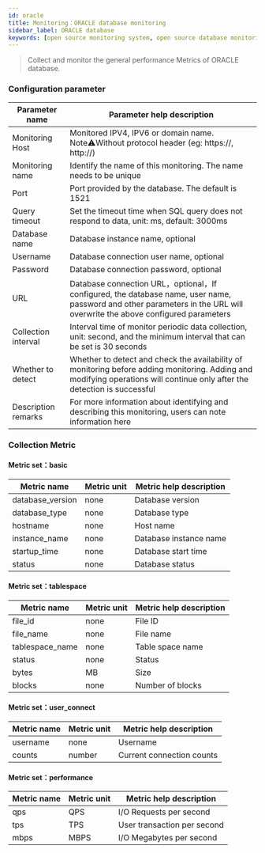 ```yaml
---
id: oracle  
title: Monitoring：ORACLE database monitoring      
sidebar_label: ORACLE database   
keywords: [open source monitoring system, open source database monitoring system, monitoring oracle database metrics]
---
```


> Collect and monitor the general performance Metrics of ORACLE database.

### Configuration parameter

| Parameter name      | Parameter help description                                                                                                                                                |
|---------------------|---------------------------------------------------------------------------------------------------------------------------------------------------------------------------|
| Monitoring Host     | Monitored IPV4, IPV6 or domain name. Note⚠️Without protocol header (eg: https://, http://)                                                                                |
| Monitoring name     | Identify the name of this monitoring. The name needs to be unique                                                                                                         |
| Port                | Port provided by the database. The default is 1521                                                                                                                        |
| Query timeout       | Set the timeout time when SQL query does not respond to data, unit: ms, default: 3000ms                                                                                   |
| Database name       | Database instance name, optional                                                                                                                                          |
| Username            | Database connection user name, optional                                                                                                                                   |
| Password            | Database connection password, optional                                                                                                                                    |
| URL                 | Database connection URL，optional，If configured, the database name, user name, password and other parameters in the URL will overwrite the above configured parameters     |
| Collection interval | Interval time of monitor periodic data collection, unit: second, and the minimum interval that can be set is 30 seconds                                                   |
| Whether to detect   | Whether to detect and check the availability of monitoring before adding monitoring. Adding and modifying operations will continue only after the detection is successful |
| Description remarks | For more information about identifying and describing this monitoring, users can note information here                                                                    |

### Collection Metric

#### Metric set：basic

| Metric name      | Metric unit | Metric help description |
| ----------- | ----------- | ----------- |
| database_version     | none | Database version |
| database_type        | none | Database type |
| hostname             | none | Host name |
| instance_name        | none | Database instance name |
| startup_time         | none | Database start time |
| status               | none | Database status |

#### Metric set：tablespace

| Metric name      | Metric unit | Metric help description |
| ----------- | ----------- | ----------- |
| file_id           | none | File ID |
| file_name         | none | File name |
| tablespace_name   | none | Table space name |
| status            | none | Status |
| bytes             | MB | Size |
| blocks            | none | Number of blocks |

#### Metric set：user_connect

| Metric name      | Metric unit | Metric help description |
| ----------- | ----------- | ----------- |
| username         | none   | Username |
| counts           | number | Current connection counts | 

#### Metric set：performance

| Metric name      | Metric unit | Metric help description |
| ----------- | ----------- | ----------- |
| qps         | QPS | I/O Requests per second |
| tps         | TPS | User transaction per second | 
| mbps        | MBPS | I/O Megabytes per second |
